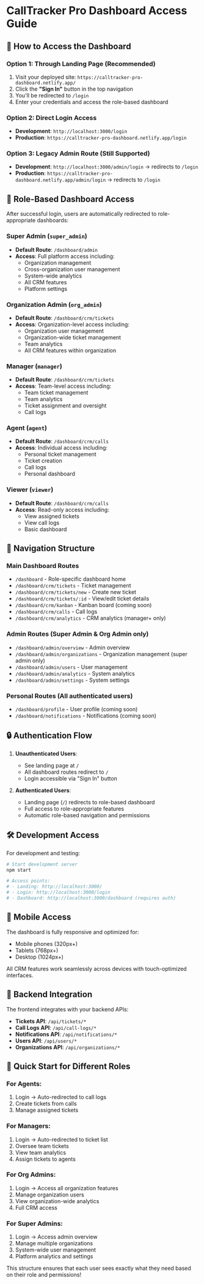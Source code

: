 # CallTracker Pro Dashboard Access Guide

## 🔐 How to Access the Dashboard

### **Option 1: Through Landing Page (Recommended)**
1. Visit your deployed site: `https://calltracker-pro-dashboard.netlify.app/`
2. Click the **"Sign In"** button in the top navigation
3. You'll be redirected to `/login`
4. Enter your credentials and access the role-based dashboard

### **Option 2: Direct Login Access**
- **Development**: `http://localhost:3000/login`
- **Production**: `https://calltracker-pro-dashboard.netlify.app/login`

### **Option 3: Legacy Admin Route (Still Supported)**
- **Development**: `http://localhost:3000/admin/login` → redirects to `/login`
- **Production**: `https://calltracker-pro-dashboard.netlify.app/admin/login` → redirects to `/login`

## 🎯 Role-Based Dashboard Access

After successful login, users are automatically redirected to role-appropriate dashboards:

### **Super Admin** (`super_admin`)
- **Default Route**: `/dashboard/admin`
- **Access**: Full platform access including:
  - Organization management
  - Cross-organization user management  
  - System-wide analytics
  - All CRM features
  - Platform settings

### **Organization Admin** (`org_admin`)
- **Default Route**: `/dashboard/crm/tickets`
- **Access**: Organization-level access including:
  - Organization user management
  - Organization-wide ticket management
  - Team analytics
  - All CRM features within organization

### **Manager** (`manager`)
- **Default Route**: `/dashboard/crm/tickets`
- **Access**: Team-level access including:
  - Team ticket management
  - Team analytics
  - Ticket assignment and oversight
  - Call logs

### **Agent** (`agent`)
- **Default Route**: `/dashboard/crm/calls`
- **Access**: Individual access including:
  - Personal ticket management
  - Ticket creation
  - Call logs
  - Personal dashboard

### **Viewer** (`viewer`)
- **Default Route**: `/dashboard/crm/calls`
- **Access**: Read-only access including:
  - View assigned tickets
  - View call logs
  - Basic dashboard

## 🚀 Navigation Structure

### **Main Dashboard Routes**
- `/dashboard` - Role-specific dashboard home
- `/dashboard/crm/tickets` - Ticket management
- `/dashboard/crm/tickets/new` - Create new ticket
- `/dashboard/crm/tickets/:id` - View/edit ticket details
- `/dashboard/crm/kanban` - Kanban board (coming soon)
- `/dashboard/crm/calls` - Call logs
- `/dashboard/crm/analytics` - CRM analytics (manager+ only)

### **Admin Routes** (Super Admin & Org Admin only)
- `/dashboard/admin/overview` - Admin overview
- `/dashboard/admin/organizations` - Organization management (super admin only)
- `/dashboard/admin/users` - User management
- `/dashboard/admin/analytics` - System analytics
- `/dashboard/admin/settings` - System settings

### **Personal Routes** (All authenticated users)
- `/dashboard/profile` - User profile (coming soon)
- `/dashboard/notifications` - Notifications (coming soon)

## 🔒 Authentication Flow

1. **Unauthenticated Users**:
   - See landing page at `/`
   - All dashboard routes redirect to `/`
   - Login accessible via "Sign In" button

2. **Authenticated Users**:
   - Landing page (`/`) redirects to role-based dashboard
   - Full access to role-appropriate features
   - Automatic role-based navigation and permissions

## 🛠️ Development Access

For development and testing:

```bash
# Start development server
npm start

# Access points:
# - Landing: http://localhost:3000/
# - Login: http://localhost:3000/login
# - Dashboard: http://localhost:3000/dashboard (requires auth)
```

## 📱 Mobile Access

The dashboard is fully responsive and optimized for:
- Mobile phones (320px+)
- Tablets (768px+)
- Desktop (1024px+)

All CRM features work seamlessly across devices with touch-optimized interfaces.

## 🔧 Backend Integration

The frontend integrates with your backend APIs:
- **Tickets API**: `/api/tickets/*`
- **Call Logs API**: `/api/call-logs/*`
- **Notifications API**: `/api/notifications/*`
- **Users API**: `/api/users/*`
- **Organizations API**: `/api/organizations/*`

## 🎯 Quick Start for Different Roles

### **For Agents**: 
1. Login → Auto-redirected to call logs
2. Create tickets from calls
3. Manage assigned tickets

### **For Managers**:
1. Login → Auto-redirected to ticket list
2. Oversee team tickets
3. View team analytics
4. Assign tickets to agents

### **For Org Admins**:
1. Login → Access all organization features
2. Manage organization users
3. View organization-wide analytics
4. Full CRM access

### **For Super Admins**:
1. Login → Access admin overview
2. Manage multiple organizations
3. System-wide user management
4. Platform analytics and settings

This structure ensures that each user sees exactly what they need based on their role and permissions!